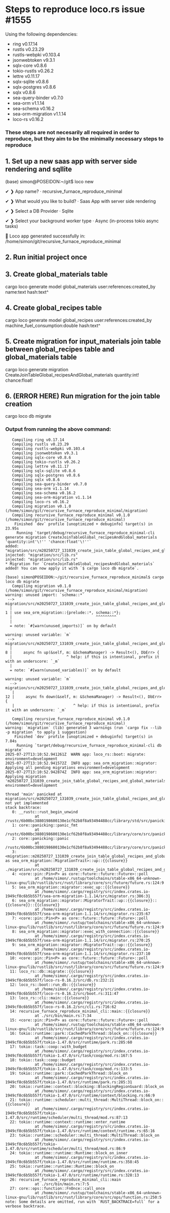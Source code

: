 # Steps to reproduce loco.rs issue #1555

Using the following dependencies:
- ring v0.17.14
- rustls v0.23.29
- rustls-webpki v0.103.4
- jsonwebtoken v9.3.1
- sqlx-core v0.8.6
- tokio-rustls v0.26.2
- lettre v0.11.17
- sqlx-sqlite v0.8.6
- sqlx-postgres v0.8.6
- sqlx v0.8.6
- sea-query-binder v0.7.0
- sea-orm v1.1.14
- sea-schema v0.16.2
- sea-orm-migration v1.1.14
- loco-rs v0.16.2

### These steps are not necesarily all required in order to reproduce, but they aim to be the minimally necessary steps to reproduce

## 1. Set up a new saas app with server side rendering and sqllite
(base) simon@POSEIDON:~/git$ loco new

✔ ❯ App name? · recursive_furnace_reproduce_minimal

✔ ❯ What would you like to build? · Saas App with server side rendering

✔ ❯ Select a DB Provider · Sqlite

✔ ❯ Select your background worker type · Async (in-process tokio async tasks)

🚂 Loco app generated successfully in:
/home/simon/git/recursive_furnace_reproduce_minimal

## 2. Run initial project once

## 3. Create global_materials table
cargo loco generate model global_materials user:references:created_by name:text hash:text^

## 4. Create global_recipes table
cargo loco generate model global_recipes user:references:created_by machine_fuel_consumption:double hash:text^

## 5. Create migration for input_materials join table between global_recipes table and global_materials table
cargo loco generate migration CreateJoinTableGlobal_recipesAndGlobal_materials quantity:int! chance:float!

## 6. (ERROR HERE) Run migration for the join table creation
cargo loco db migrate

### Output from running the above command:
```
   Compiling ring v0.17.14
   Compiling rustls v0.23.29
   Compiling rustls-webpki v0.103.4
   Compiling jsonwebtoken v9.3.1
   Compiling sqlx-core v0.8.6
   Compiling tokio-rustls v0.26.2
   Compiling lettre v0.11.17
   Compiling sqlx-sqlite v0.8.6
   Compiling sqlx-postgres v0.8.6
   Compiling sqlx v0.8.6
   Compiling sea-query-binder v0.7.0
   Compiling sea-orm v1.1.14
   Compiling sea-schema v0.16.2
   Compiling sea-orm-migration v1.1.14
   Compiling loco-rs v0.16.2
   Compiling migration v0.1.0 (/home/simon/git/recursive_furnace_reproduce_minimal/migration)
   Compiling recursive_furnace_reproduce_minimal v0.1.0 (/home/simon/git/recursive_furnace_reproduce_minimal)
    Finished `dev` profile [unoptimized + debuginfo] target(s) in 23.95s
     Running `target/debug/recursive_furnace_reproduce_minimal-cli generate migration CreateJoinTableGlobal_recipesAndGlobal_materials 'quantity:int'\!'' 'chance:float'\!''`
added: "migration/src/m20250727_131039_create_join_table_global_recipes_and_global_materials.rs"
injected: "migration/src/lib.rs"
injected: "migration/src/lib.rs"
* Migration for `CreateJoinTableGlobal_recipesAndGlobal_materials` added! You can now apply it with `$ cargo loco db migrate`.

(base) simon@POSEIDON:~/git/recursive_furnace_reproduce_minimal$ cargo loco db migrate
   Compiling migration v0.1.0 (/home/simon/git/recursive_furnace_reproduce_minimal/migration)
warning: unused import: `schema::*`
 --> migration/src/m20250727_131039_create_join_table_global_recipes_and_global_materials.rs:1:37
  |
1 | use sea_orm_migration::{prelude::*, schema::*};
  |                                     ^^^^^^^^^
  |
  = note: `#[warn(unused_imports)]` on by default

warning: unused variable: `m`
 --> migration/src/m20250727_131039_create_join_table_global_recipes_and_global_materials.rs:8:24
  |
8 |     async fn up(&self, m: &SchemaManager) -> Result<(), DbErr> {
  |                        ^ help: if this is intentional, prefix it with an underscore: `_m`
  |
  = note: `#[warn(unused_variables)]` on by default

warning: unused variable: `m`
  --> migration/src/m20250727_131039_create_join_table_global_recipes_and_global_materials.rs:12:26
   |
12 |     async fn down(&self, m: &SchemaManager) -> Result<(), DbErr> {
   |                          ^ help: if this is intentional, prefix it with an underscore: `_m`

   Compiling recursive_furnace_reproduce_minimal v0.1.0 (/home/simon/git/recursive_furnace_reproduce_minimal)
warning: `migration` (lib) generated 3 warnings (run `cargo fix --lib -p migration` to apply 1 suggestion)
    Finished `dev` profile [unoptimized + debuginfo] target(s) in 7.84s
     Running `target/debug/recursive_furnace_reproduce_minimal-cli db migrate`
2025-07-27T13:10:52.941261Z  WARN app: loco_rs::boot: migrate: environment=development
2025-07-27T13:10:52.941572Z  INFO app: sea_orm_migration::migrator: Applying all pending migrations environment=development
2025-07-27T13:10:52.942874Z  INFO app: sea_orm_migration::migrator: Applying migration 'm20250727_131039_create_join_table_global_recipes_and_global_materials' environment=development

thread 'main' panicked at migration/src/m20250727_131039_create_join_table_global_recipes_and_global_materials.rs:9:9:
not yet implemented
stack backtrace:
   0: __rustc::rust_begin_unwind
             at /rustc/6b00bc3880198600130e1cf62b8f8a93494488cc/library/std/src/panicking.rs:697:5
   1: core::panicking::panic_fmt
             at /rustc/6b00bc3880198600130e1cf62b8f8a93494488cc/library/core/src/panicking.rs:75:14
   2: core::panicking::panic
             at /rustc/6b00bc3880198600130e1cf62b8f8a93494488cc/library/core/src/panicking.rs:145:5
   3: <migration::m20250727_131039_create_join_table_global_recipes_and_global_materials::Migration as sea_orm_migration::MigrationTrait>::up::{{closure}}
             at ./migration/src/m20250727_131039_create_join_table_global_recipes_and_global_materials.rs:9:9
   4: <core::pin::Pin<P> as core::future::future::Future>::poll
             at /home/simon/.rustup/toolchains/stable-x86_64-unknown-linux-gnu/lib/rustlib/src/rust/library/core/src/future/future.rs:124:9
   5: sea_orm_migration::migrator::exec_up::{{closure}}
             at /home/simon/.cargo/registry/src/index.crates.io-1949cf8c6b5b557f/sea-orm-migration-1.1.14/src/migrator.rs:386:31
   6: sea_orm_migration::migrator::MigratorTrait::up::{{closure}}::{{closure}}::{{closure}}
             at /home/simon/.cargo/registry/src/index.crates.io-1949cf8c6b5b557f/sea-orm-migration-1.1.14/src/migrator.rs:235:67
   7: <core::pin::Pin<P> as core::future::future::Future>::poll
             at /home/simon/.rustup/toolchains/stable-x86_64-unknown-linux-gnu/lib/rustlib/src/rust/library/core/src/future/future.rs:124:9
   8: sea_orm_migration::migrator::exec_with_connection::{{closure}}
             at /home/simon/.cargo/registry/src/index.crates.io-1949cf8c6b5b557f/sea-orm-migration-1.1.14/src/migrator.rs:270:25
   9: sea_orm_migration::migrator::MigratorTrait::up::{{closure}}
             at /home/simon/.cargo/registry/src/index.crates.io-1949cf8c6b5b557f/sea-orm-migration-1.1.14/src/migrator.rs:237:10
  10: <core::pin::Pin<P> as core::future::future::Future>::poll
             at /home/simon/.rustup/toolchains/stable-x86_64-unknown-linux-gnu/lib/rustlib/src/rust/library/core/src/future/future.rs:124:9
  11: loco_rs::db::migrate::{{closure}}
             at /home/simon/.cargo/registry/src/index.crates.io-1949cf8c6b5b557f/loco-rs-0.16.2/src/db.rs:232:21
  12: loco_rs::boot::run_db::{{closure}}
             at /home/simon/.cargo/registry/src/index.crates.io-1949cf8c6b5b557f/loco-rs-0.16.2/src/boot.rs:311:47
  13: loco_rs::cli::main::{{closure}}
             at /home/simon/.cargo/registry/src/index.crates.io-1949cf8c6b5b557f/loco-rs-0.16.2/src/cli.rs:716:62
  14: recursive_furnace_reproduce_minimal_cli::main::{{closure}}
             at ./src/bin/main.rs:7:34
  15: <core::pin::Pin<P> as core::future::future::Future>::poll
             at /home/simon/.rustup/toolchains/stable-x86_64-unknown-linux-gnu/lib/rustlib/src/rust/library/core/src/future/future.rs:124:9
  16: tokio::runtime::park::CachedParkThread::block_on::{{closure}}
             at /home/simon/.cargo/registry/src/index.crates.io-1949cf8c6b5b557f/tokio-1.47.0/src/runtime/park.rs:285:60
  17: tokio::task::coop::with_budget
             at /home/simon/.cargo/registry/src/index.crates.io-1949cf8c6b5b557f/tokio-1.47.0/src/task/coop/mod.rs:167:5
  18: tokio::task::coop::budget
             at /home/simon/.cargo/registry/src/index.crates.io-1949cf8c6b5b557f/tokio-1.47.0/src/task/coop/mod.rs:133:5
  19: tokio::runtime::park::CachedParkThread::block_on
             at /home/simon/.cargo/registry/src/index.crates.io-1949cf8c6b5b557f/tokio-1.47.0/src/runtime/park.rs:285:31
  20: tokio::runtime::context::blocking::BlockingRegionGuard::block_on
             at /home/simon/.cargo/registry/src/index.crates.io-1949cf8c6b5b557f/tokio-1.47.0/src/runtime/context/blocking.rs:66:9
  21: tokio::runtime::scheduler::multi_thread::MultiThread::block_on::{{closure}}
             at /home/simon/.cargo/registry/src/index.crates.io-1949cf8c6b5b557f/tokio-1.47.0/src/runtime/scheduler/multi_thread/mod.rs:87:13
  22: tokio::runtime::context::runtime::enter_runtime
             at /home/simon/.cargo/registry/src/index.crates.io-1949cf8c6b5b557f/tokio-1.47.0/src/runtime/context/runtime.rs:65:16
  23: tokio::runtime::scheduler::multi_thread::MultiThread::block_on
             at /home/simon/.cargo/registry/src/index.crates.io-1949cf8c6b5b557f/tokio-1.47.0/src/runtime/scheduler/multi_thread/mod.rs:86:9
  24: tokio::runtime::runtime::Runtime::block_on_inner
             at /home/simon/.cargo/registry/src/index.crates.io-1949cf8c6b5b557f/tokio-1.47.0/src/runtime/runtime.rs:358:45
  25: tokio::runtime::runtime::Runtime::block_on
             at /home/simon/.cargo/registry/src/index.crates.io-1949cf8c6b5b557f/tokio-1.47.0/src/runtime/runtime.rs:328:13
  26: recursive_furnace_reproduce_minimal_cli::main
             at ./src/bin/main.rs:7:5
  27: core::ops::function::FnOnce::call_once
             at /home/simon/.rustup/toolchains/stable-x86_64-unknown-linux-gnu/lib/rustlib/src/rust/library/core/src/ops/function.rs:250:5
note: Some details are omitted, run with `RUST_BACKTRACE=full` for a verbose backtrace.